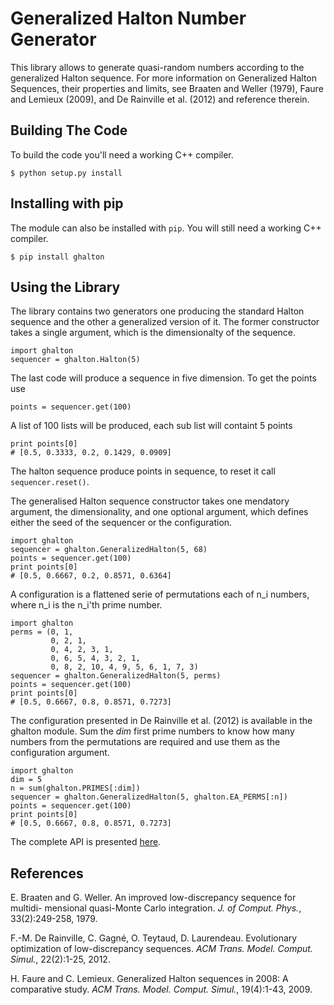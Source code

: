 Generalized Halton Number Generator
===================================

This library allows to generate quasi-random numbers according to the
generalized Halton sequence. For more information on Generalized Halton
Sequences, their properties and limits, see Braaten and Weller (1979), Faure
and Lemieux (2009), and De Rainville et al. (2012) and reference therein.


Building The Code
-----------------
To build the code you'll need a working C++ compiler. 

    $ python setup.py install

Installing with pip
-------------------
The module can also be installed with `pip`. You will still need a working
C++ compiler.

    $ pip install ghalton

Using the Library
-----------------
The library contains two generators one producing the standard Halton sequence
and the other a generalized version of it. The former constructor takes a
single argument, which is the dimensionalty of the sequence.

    import ghalton
    sequencer = ghalton.Halton(5)

The last code will produce a sequence in five dimension. To get the points use

    points = sequencer.get(100)

A list of 100 lists will be produced, each sub list will containt 5 points

    print points[0]
    # [0.5, 0.3333, 0.2, 0.1429, 0.0909]

The halton sequence produce points in sequence, to reset it call
`sequencer.reset()`.

The generalised Halton sequence constructor takes one mendatory argument, the
dimensionality, and one optional argument, which defines either the seed of
the sequencer or the configuration.

    import ghalton
    sequencer = ghalton.GeneralizedHalton(5, 68)
    points = sequencer.get(100)
    print points[0]
    # [0.5, 0.6667, 0.2, 0.8571, 0.6364]

A configuration is a flattened serie of permutations each of n_i numbers,
where n_i is the n_i'th prime number.

    import ghalton
    perms = (0, 1,
             0, 2, 1,
             0, 4, 2, 3, 1,
             0, 6, 5, 4, 3, 2, 1,
             0, 8, 2, 10, 4, 9, 5, 6, 1, 7, 3)
    sequencer = ghalton.GeneralizedHalton(5, perms)
    points = sequencer.get(100)
    print points[0]
    # [0.5, 0.6667, 0.8, 0.8571, 0.7273]

The configuration presented in De Rainville et al. (2012) is available in the
ghalton module. Sum the *dim* first prime numbers to know how many numbers from the permutations are required
and use them as the configuration argument.

    import ghalton
    dim = 5
    n = sum(ghalton.PRIMES[:dim])
    sequencer = ghalton.GeneralizedHalton(5, ghalton.EA_PERMS[:n])
    points = sequencer.get(100)
    print points[0]
    # [0.5, 0.6667, 0.8, 0.8571, 0.7273]

The complete API is presented [here]("http://vision.gel.ulaval.ca/~fmdrainville/doc/python/index.html").

References
----------
E. Braaten and G. Weller. An improved low-discrepancy sequence for multidi-
mensional quasi-Monte Carlo integration. *J. of Comput. Phys.*,
33(2):249-258, 1979.

F.-M. De Rainville, C. Gagné, O. Teytaud, D. Laurendeau. Evolutionary
optimization of low-discrepancy sequences. *ACM Trans. Model. Comput. Simul.*,
22(2):1-25, 2012.

H. Faure and C. Lemieux. Generalized Halton sequences in 2008: A comparative
study. *ACM Trans. Model. Comput. Simul.*, 19(4):1-43, 2009.